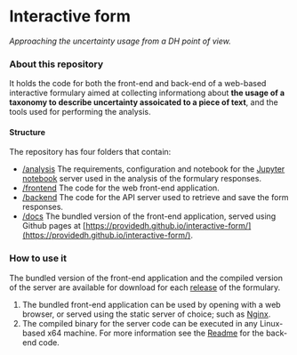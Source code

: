 # Interactive form
_Approaching the uncertainty usage from a DH point of view._

### About this repository
It holds the code for both the front-end and back-end of a web-based interactive formulary aimed
at collecting informationg about __the usage of a taxonomy to describe uncertainty assoicated to
a piece of text__, and the tools used for performing the analysis.

#### Structure
The repository has four folders that contain:
- [/analysis](analysis) The requirements, configuration and notebook for the [Jupyter notebook](https://jupyter.org/)
server used in the analysis of the formulary responses.
- [/frontend](frontend) The code for the web front-end application.
- [/backend](backend) The code for the API server used to retrieve and save the form responses.
- [/docs](docs) The bundled version of the front-end application, served using Github pages at 
[https://providedh.github.io/interactive-form/](https://providedh.github.io/interactive-form/).

### How to use it
The bundled version of the front-end application and the compiled version of the server are available
for download for each [release](https://github.com/providedh/interactive-form/releases) of the formulary.

1. The bundled front-end application can be used by opening with a web browser, or served using the static
server of choice; such as [Nginx](https://www.nginx.com/).
2. The compiled binary for the server code can be executed in any Linux-based x64 machine. For more information
see the [Readme](backend/README.md) for the back-end code.
